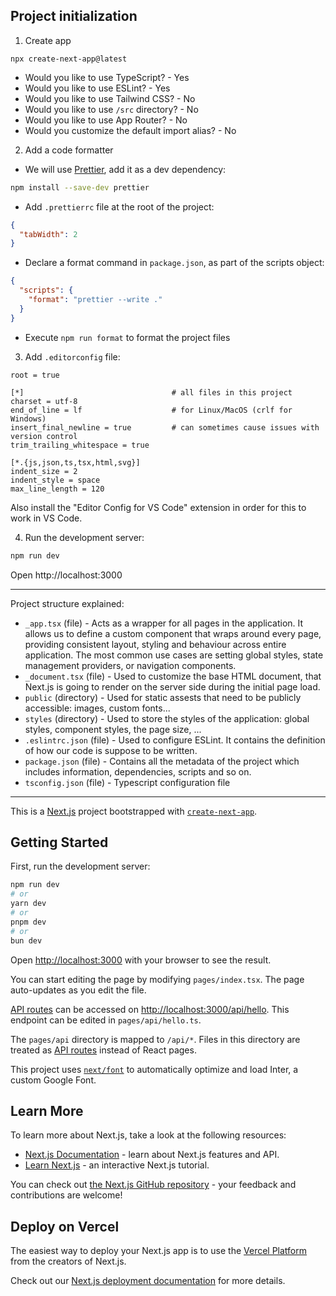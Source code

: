## Project initialization

1. Create app

```bacs
npx create-next-app@latest
```

- Would you like to use TypeScript? - Yes
- Would you like to use ESLint? - Yes
- Would you like to use Tailwind CSS? - No
- Would you like to use `/src` directory? - No
- Would you like to use App Router? - No
- Would you customize the default import alias? - No

2. Add a code formatter

- We will use [Prettier](https://prettier.io/), add it as a dev dependency:

```bash
npm install --save-dev prettier
```

- Add `.prettierrc` file at the root of the project:

```json
{
  "tabWidth": 2
}
```

- Declare a format command in `package.json`, as part of the scripts object:

```json
{
  "scripts": {
    "format": "prettier --write ."
  }
}
```
- Execute `npm run format` to format the project files

3. Add `.editorconfig` file:
```
root = true

[*]                                 # all files in this project
charset = utf-8
end_of_line = lf                    # for Linux/MacOS (crlf for Windows)
insert_final_newline = true         # can sometimes cause issues with version control
trim_trailing_whitespace = true

[*.{js,json,ts,tsx,html,svg}]
indent_size = 2
indent_style = space
max_line_length = 120
```
Also install the "Editor Config for VS Code" extension in order for this to work in VS Code.

4. Run the development server:

```bash
npm run dev
```

Open http://localhost:3000

---
Project structure explained:
- `_app.tsx` (file) - Acts as a wrapper for all pages in the application. It allows us to define a custom component that wraps around every page, providing consistent layout, styling and behaviour across entire application.
The most common use cases are setting global styles, state management providers, or navigation components.
- `_document.tsx` (file) - Used to customize the base HTML document, that Next.js is going to render on the server side during the initial page load.
- `public` (directory) - Used for static assests that need to be publicly accessible: images, custom fonts...
- `styles` (directory) - Used to store the styles of the application: global styles, component styles, the page size, ...
- `.eslintrc.json` (file) - Used to configure ESLint. It contains the definition of how our code is suppose to be written.
- `package.json` (file) - Contains all the metadata of the project which includes information, dependencies, scripts and so on.
- `tsconfig.json` (file) - Typescript configuration file
---

This is a [Next.js](https://nextjs.org/) project bootstrapped with [`create-next-app`](https://github.com/vercel/next.js/tree/canary/packages/create-next-app).

## Getting Started

First, run the development server:

```bash
npm run dev
# or
yarn dev
# or
pnpm dev
# or
bun dev
```

Open [http://localhost:3000](http://localhost:3000) with your browser to see the result.

You can start editing the page by modifying `pages/index.tsx`. The page auto-updates as you edit the file.

[API routes](https://nextjs.org/docs/api-routes/introduction) can be accessed on [http://localhost:3000/api/hello](http://localhost:3000/api/hello). This endpoint can be edited in `pages/api/hello.ts`.

The `pages/api` directory is mapped to `/api/*`. Files in this directory are treated as [API routes](https://nextjs.org/docs/api-routes/introduction) instead of React pages.

This project uses [`next/font`](https://nextjs.org/docs/basic-features/font-optimization) to automatically optimize and load Inter, a custom Google Font.

## Learn More

To learn more about Next.js, take a look at the following resources:

- [Next.js Documentation](https://nextjs.org/docs) - learn about Next.js features and API.
- [Learn Next.js](https://nextjs.org/learn) - an interactive Next.js tutorial.

You can check out [the Next.js GitHub repository](https://github.com/vercel/next.js/) - your feedback and contributions are welcome!

## Deploy on Vercel

The easiest way to deploy your Next.js app is to use the [Vercel Platform](https://vercel.com/new?utm_medium=default-template&filter=next.js&utm_source=create-next-app&utm_campaign=create-next-app-readme) from the creators of Next.js.

Check out our [Next.js deployment documentation](https://nextjs.org/docs/deployment) for more details.
